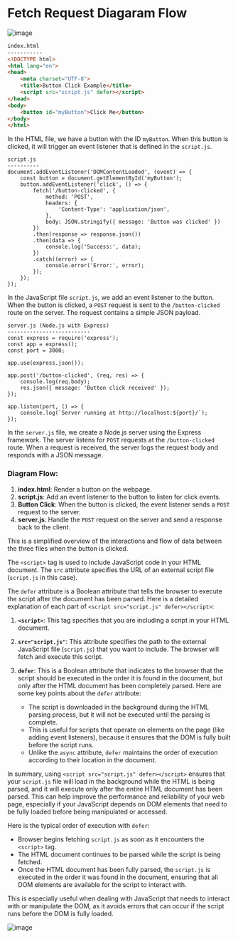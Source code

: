 # Fetch Request Diagaram Flow
![image](https://github.com/user-attachments/assets/fcb20116-f8f1-41bb-8bdb-1c70d46d1387)

```HTML
index.html
-----------
<!DOCTYPE html>
<html lang="en">
<head>
    <meta charset="UTF-8">
    <title>Button Click Example</title>
    <script src="script.js" defer></script>
</head>
<body>
    <button id="myButton">Click Me</button>
</body>
</html>
```

In the HTML file, we have a button with the ID `myButton`. When this button is clicked, it will trigger an event listener that is defined in the `script.js`.

```
script.js
----------
document.addEventListener('DOMContentLoaded', (event) => {
    const button = document.getElementById('myButton');
    button.addEventListener('click', () => {
        fetch('/button-clicked', {
            method: 'POST',
            headers: {
                'Content-Type': 'application/json',
            },
            body: JSON.stringify({ message: 'Button was clicked' })
        })
        .then(response => response.json())
        .then(data => {
            console.log('Success:', data);
        })
        .catch((error) => {
            console.error('Error:', error);
        });
    });
});
```

In the JavaScript file `script.js`, we add an event listener to the button. When the button is clicked, a `POST` request is sent to the `/button-clicked` route on the server. The request contains a simple JSON payload.

```
server.js (Node.js with Express)
--------------------------
const express = require('express');
const app = express();
const port = 3000;

app.use(express.json());

app.post('/button-clicked', (req, res) => {
    console.log(req.body);
    res.json({ message: 'Button click received' });
});

app.listen(port, () => {
    console.log(`Server running at http://localhost:${port}/`);
});
```

In the `server.js` file, we create a Node.js server using the Express framework. The server listens for `POST` requests at the `/button-clicked` route. When a request is received, the server logs the request body and responds with a JSON message.

### Diagram Flow:
1. **index.html**: Render a button on the webpage.
2. **script.js**: Add an event listener to the button to listen for click events.
3. **Button Click**: When the button is clicked, the event listener sends a `POST` request to the server.
4. **server.js**: Handle the `POST` request on the server and send a response back to the client.

This is a simplified overview of the interactions and flow of data between the three files when the button is clicked.


The `<script>` tag is used to include JavaScript code in your HTML document. The `src` attribute specifies the URL of an external script file (`script.js` in this case).

The `defer` attribute is a Boolean attribute that tells the browser to execute the script after the document has been parsed. Here is a detailed explanation of each part of `<script src="script.js" defer></script>`:

1. **`<script>`**: This tag specifies that you are including a script in your HTML document. 

2. **`src="script.js"`**: This attribute specifies the path to the external JavaScript file (`script.js`) that you want to include. The browser will fetch and execute this script.

3. **`defer`**: This is a Boolean attribute that indicates to the browser that the script should be executed in the order it is found in the document, but only after the HTML document has been completely parsed. Here are some key points about the `defer` attribute:
   - The script is downloaded in the background during the HTML parsing process, but it will not be executed until the parsing is complete.
   - This is useful for scripts that operate on elements on the page (like adding event listeners), because it ensures that the DOM is fully built before the script runs.
   - Unlike the `async` attribute, `defer` maintains the order of execution according to their location in the document.
   
In summary, using `<script src="script.js" defer></script>` ensures that your `script.js` file will load in the background while the HTML is being parsed, and it will execute only after the entire HTML document has been parsed. This can help improve the performance and reliability of your web page, especially if your JavaScript depends on DOM elements that need to be fully loaded before being manipulated or accessed.

Here is the typical order of execution with `defer`:

- Browser begins fetching `script.js` as soon as it encounters the `<script>` tag.
- The HTML document continues to be parsed while the script is being fetched.
- Once the HTML document has been fully parsed, the `script.js` is executed in the order it was found in the document, ensuring that all DOM elements are available for the script to interact with.

This is especially useful when dealing with JavaScript that needs to interact with or manipulate the DOM, as it avoids errors that can occur if the script runs before the DOM is fully loaded.


![image](https://github.com/user-attachments/assets/205fb949-3d0d-4b90-a7ca-b65ef30eb4c0)



